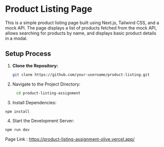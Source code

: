 # Product Listing Page

This is a simple product listing page built using Next.js, Tailwind CSS, and a mock API. The page displays a list of products fetched from the mock API, allows searching for products by name, and displays basic product details in a modal.

## Setup Process

1. **Clone the Repository:**

   ```bash
   git clone https://github.com/your-username/product-listing.git
   ```

2. Navigate to the Project Directory:

```bash
     cd product-listing-assignment
```

3. Install Dependencies:

```bash
npm install
```

4. Start the Development Server:

```bash
npm run dev
```


Page Link : https://product-listing-assignment-olive.vercel.app/
